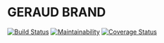 # GERAUD BRAND
[![Build Status](https://travis-ci.com/geraudirad/Brand-Geraud.svg?branch=master)](https://travis-ci.com/geraudirad/Brand-Geraud)
[![Maintainability](https://api.codeclimate.com/v1/badges/dc023a3fb3bbf7ece776/maintainability)](https://codeclimate.com/github/geraudirad/Brand-Geraud/maintainability)
[![Coverage Status](https://coveralls.io/repos/github/geraudirad/Brand-Geraud/badge.svg?branch=master)](https://coveralls.io/github/geraudirad/Brand-Geraud?branch=master)